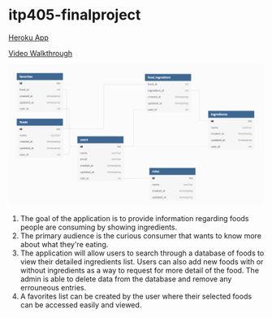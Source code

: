 # itp405-finalproject
[Heroku App](https://arminsad-finalprojectapp.herokuapp.com)

[Video Walkthrough](https://drive.google.com/file/d/13JbuTB1pBskwKn81svmrvlrZ-gsVfu2F/view?usp=sharing)

![Database Diagram](diagram.png)
1. The goal of the application is to provide information regarding foods people are consuming by showing ingredients.
2. The primary audience is the curious consumer that wants to know more about what they're eating.
3. The application will allow users to search through a database of foods to view their detailed ingredients list. Users can also add new foods with or without ingredients as a way to request for more detail of the food. The admin is able to delete data from the database and remove any errouneous entries.
4. A favorites list can be created by the user where their selected foods can be accessed easily and viewed.
